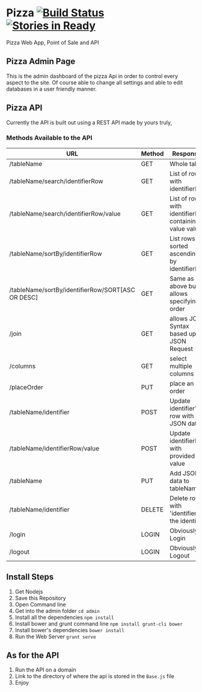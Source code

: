# Pizza [![Build Status](https://travis-ci.org/nperez0111/Pizza.svg?branch=master)](https://magnum.travis-ci.org/nperez0111/Pizza) [![Stories in Ready](https://badge.waffle.io/nperez0111/Pizza.svg?label=ready&title=Ready)](http://waffle.io/nperez0111/Pizza)

Pizza Web App, Point of Sale and API
## Pizza Admin Page

This is the admin dashboard of the pizza Api in order to control every aspect to the site. Of course able to change all settings and able to edit databases in a user friendly manner.

## Pizza API

Currently the API is built out using a REST API made by yours truly,

### Methods Available to the API
 
 URL | Method | Responses
 ----| ------ | ---------
/tableName | GET | Whole table
/tableName/search/identifierRow | GET | List of rows with identifierRow
/tableName/search/identifierRow/value | GET | List of rows with identifierRow containing value value
/tableName/sortBy/identifierRow | GET | List rows sorted ascending by identifierRow
/tableName/sortBy/identifierRow/SORT[ASC OR DESC] | GET | Same as above but, allows specifying order
/join | GET | allows JOIN Syntax based upon JSON Request
/columns | GET | select multiple columns
/placeOrder | PUT | place an order
/tableName/identifier | POST | Update identifier's row with JSON data
/tableName/identifierRow/value | POST | Update identifierRow with provided value
/tableName | PUT | Add JSON data to tableName
/tableName/identifier | DELETE | Delete row with 'identifier' as the identifier
/login | LOGIN | Obviously Login
/logout | LOGIN | Obviously to Logout

## Install Steps

1. Get Nodejs
2. Save this Repository
3. Open Command line 
4. Get into the admin folder ````cd admin````
5. Install all the dependencies ````npm install````
6. Install bower and grunt command line ````npm install grunt-cli bower````
7. Install bower's dependencies ````bower install````
8. Run the Web Server ````grunt serve````

## As for the API

1. Run the API on a domain
2. Link to the directory of where the api is stored in the ``Base.js`` file
3. Enjoy
